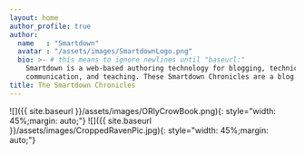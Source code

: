 ```yaml
---
layout: home
author_profile: true
author:
  name   : "Smartdown"
  avatar : "/assets/images/SmartdownLogo.png"
  bio: >- # this means to ignore newlines until "baseurl:"
    Smartdown is a web-based authoring technology for blogging, technical
    communication, and teaching. These Smartdown Chronicles are a blog about Smartdown.
title: The Smartdown Chronicles
---
```


![]({{ site.baseurl }}/assets/images/ORlyCrowBook.png){: style="width: 45%;margin: auto;"} ![]({{ site.baseurl }}/assets/images/CroppedRavenPic.jpg){: style="width: 45%;margin: auto;"}

